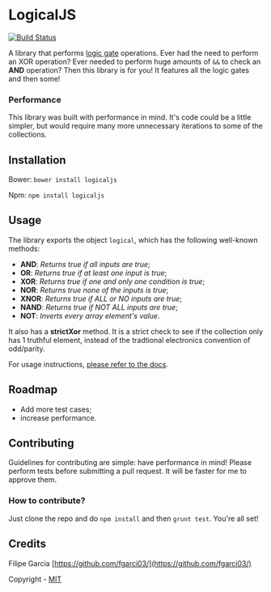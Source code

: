 # LogicalJS
[![Build Status](http://filipegarcia.no-ip.org:8080/buildStatus/icon?job=LogicalJS)](http://filipegarcia.no-ip.org:8080/job/LogicalJS/)

A library that performs [logic gate](https://en.wikipedia.org/wiki/Logic_gate) operations. Ever had the need to perform
an XOR operation? Ever needed to perform huge amounts of `&&` to check an **AND** operation? Then this library is for
you! It features all the logic gates and then some!

### Performance
This library was built with performance in mind. It's code could be a little simpler, but would require many more
unnecessary iterations to some of the collections.


## Installation
Bower: `bower install logicaljs`

Npm: `npm install logicaljs`


## Usage
The library exports the object `logical`, which has the following well-known methods:
+ **AND**: *Returns true if all inputs are true*;
+ **OR**: *Returns true if at least one input is true*;
+ **XOR**: *Returns true if one and only one condition is true*;
+ **NOR**: *Returns true none of the inputs is true*;
+ **XNOR**: *Returns true if ALL or NO inputs are true*;
+ **NAND**: *Returns true if NOT ALL inputs are true*;
+ **NOT**: *Inverts every array element's value*.

It also has a **strictXor** method. It is a strict check to see if the collection only has 1 truthful element, instead of the tradtional electronics convention of odd/parity.


For usage instructions, [please refer to the docs](https://fgarci03.github.io/logicaljs/).


## Roadmap
+ Add more test cases;
+ increase performance.

## Contributing
Guidelines for contributing are simple: have performance in mind! Please perform tests before submitting a pull request. It will be faster for me to approve them.

### How to contribute?
Just clone the repo and do `npm install` and then `grunt test`. You're all set!

## Credits
Filipe Garcia [https://github.com/fgarci03/](https://github.com/fgarci03/)

Copyright - [MIT](LICENSE.md)
